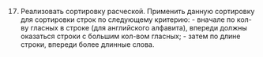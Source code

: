 17. Реализовать сортировку расческой. Применить данную сортировку для сортировки строк по следующему критерию: - вначале по кол-ву гласных в строке (для английского алфавита), впереди должны оказаться строки с большим кол-вом гласных; - затем по длине строки, впереди более длинные слова.
